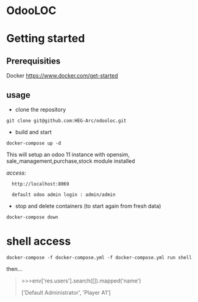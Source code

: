 # OdooLOC
# Getting started

## Prerequisities
Docker https://www.docker.com/get-started

## usage
- clone the repository

``git clone git@github.com:HEG-Arc/odooloc.git``

- build and start
 
``docker-compose up -d``

This will setup an odoo 11 instance with opensim, sale_management,purchase,stock module installed

_access:_
    
      http://localhost:8069
    
      default odoo admin login : admin/admin
      

- stop and delete containers (to start again from fresh data)

``docker-compose down``


# shell access


``docker-compose -f docker-compose.yml -f docker-compose.yml run shell
``

then...

> \>>>env['res.users'].search([]).mapped('name')
>
>['Default Administrator', 'Player A1'] 

 



 

